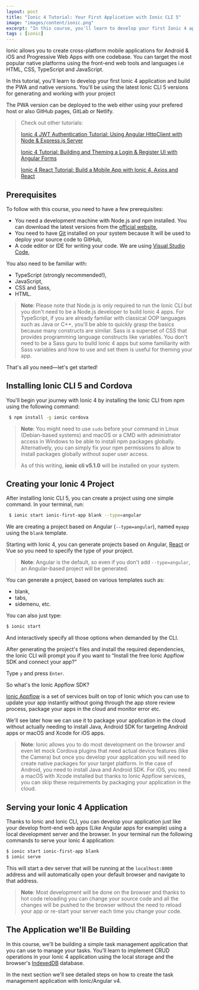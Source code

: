 ```yaml
---
layout: post
title: "Ionic 4 Tutorial: Your First Application with Ionic CLI 5"
image: "images/content/ionic.png"
excerpt: "In this course, you'll learn to develop your first Ionic 4 application and build the PWA and native versions. The PWA version can be deployed to the web either using your prefered host or also GitHub pages, GitLab or Netlify." 
tags : [ionic]
---
```


Ionic allows you to create cross-platform mobile applications for Android & iOS and Progressive Web Apps with one codebase. You can target the most popular native platforms using the front-end web tools and languages i.e HTML, CSS, TypeScript and JavaScript.

In this tutorial, you'll learn to develop your first Ionic 4 application and build the PWA and native versions. You'll be using the latest Ionic CLI 5 versions for generating and working with your project

The PWA version can be deployed to the web either using your prefered host or also GitHub pages, GitLab or Netlify.

> Check out other tutorials:
>
> [Ionic 4 JWT Authentication Tutorial: Using Angular HttpClient with Node & Express.js Server](https://www.techiediaries.com/ionic-jwt-authentication-httpclient)
> 
> [Ionic 4 Tutorial: Building and Theming a Login & Register UI with Angular Forms](https://www.techiediaries.com/ionic-ui-forms-theming)
>
> [Ionic 4 React Tutorial: Build a Mobile App with Ionic 4, Axios and React](https://www.techiediaries.com/react-ionic-axios-tutorial)
 

## Prerequisites

To follow with this course, you need to have a few prerequisites:

- You need a development machine with Node.js and npm installed. You can download the latest  versions from the [official website](https://nodejs.org/en/),
- You need to have [Git](https://git-scm.com/downloads) installed on your system because It will be used to deploy your source code to GitHub,
- A code editor or IDE for writing your code. We are using [Visual Studio Code](https://code.visualstudio.com/),

You also need to be familiar with:

- TypeScript (strongly recommended!),
- JavaScript,
- CSS and Sass,
- HTML. 

> **Note**: Please note that Node.js is only required to run the Ionic CLI but you don't need to be a Node.js developer to build Ionic 4 apps.
> For TypeScript, if you are already familiar with classical OOP languages such as Java or C++, you'll be able to quickly grasp the basics because many constructs are similar. 
> Sass is a superset of CSS that provides programming language constructs like variables. You don't need to be a Sass guru to build Ionic 4 apps but some familiarity with Sass variables and how to use and set them is useful for theming your app.  

That's all you need—let's get started!

## Installing Ionic CLI 5 and Cordova

You'll begin your journey with Ionic 4 by installing the Ionic CLI from npm using the following command:

```bash
 $ npm install -g ionic cordova
``` 

>**Note**: You might need to use `sudo` before your command in Linux (Debian-based systems) and macOS or a CMD with administrator access in Windows to be able to install npm packages globally. Alternatively, you can simply fix your npm permissions to allow to install packages globally without super user access.
>
>As of this writing, **ionic cli v5.1.0** will be installed on your system.

## Creating your Ionic 4 Project

After installing Ionic CLI 5, you can create a project using one simple command. In your terminal, run:

```bash
 $ ionic start ionic-first-app blank --type=angular
``` 

We are creating a project based on Angular (`--type=angular`), named `myapp` using the `blank` template.

Starting with Ionic 4, you can generate projects based on Angular, [React](https://www.techiediaries.com/react-ionic-axios-tutorial) or Vue so you need to specify the type of your project.

> **Note**: Angular is the default, so even if you don't add `--type=angular`, an Angular-based project will be generated. 

You can generate a project, based on various templates such as:

- blank,
- tabs,
- sidemenu, etc.


You can also just type:

```bash
$ ionic start
``` 

And interactively specify all those options when demanded by the CLI.  

After generating the project's files and install the required dependencies, the Ionic CLI will prompt you if you want to “Install the free Ionic Appflow SDK and connect your app?”

Type `y` and press `Enter`.

So what's the Ionic Appflow SDK?

[Ionic Appflow](https://ionicframework.com/Appflow) is a set of services built on top of Ionic which you can use to update your app instantly without going through the app store review process, package your apps in the cloud and monitor error etc.

We'll see later how we can use it to package your application in the cloud without actually needing to install Java, Android SDK for targeting Android apps or macOS and Xcode for iOS apps.

>**Note**: Ionic allows you to do most development on the browser and even let mock Cordova plugins that need actual device features (like the Camera) but once you develop your application you will need to create native packages for your target platform. In the case of Android, you need to install Java and Android SDK. For iOS, you need a macOS with Xcode installed but thanks to Ionic Appflow services, you can skip these requirements by packaging your application in the cloud.

## Serving your Ionic 4 Application

Thanks to Ionic and Ionic CLI, you can develop your application just like your develop front-end web apps (Like Angular apps for example) using a local development server and the browser. In your terminal run the following commands to serve your Ionic 4 application:

```bash
$ ionic start ionic-first-app blank
$ ionic serve
```

This will start a dev server that will be running at the `localhost:8000` address and will automatically open your default browser and navigate to that address.

>**Note**: Most development will be done on the browser and thanks to hot code reloading you can change your source code and all the changes will be pushed to the browser without the need to reload your app or re-start your server each time you change your code.
  
## The Application we'll Be Building

In this course, we'll be building a simple task management application that you can use to manage your tasks. You'll learn to implement CRUD operations in your Ionic 4 application using the local storage and the browser's [IndexedDB](https://developers.google.com/web/ilt/pwa/working-with-indexeddb) database.

In the next section we'll see detailed steps on how to create the task management application with Ionic/Angular v4.
 
